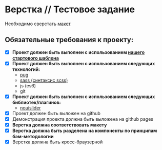 # Верстка // Тестовое задание

Необходимо сверстать [макет](https://www.figma.com/file/oade9pxS8wGXjRvJa3pL8H/Untitled?node-id=1-354&t=fGDZJ2QyQDuAHLiN-0)

## Обязательные требования к проекту:

- [x]  **Проект должен быть выполнен с использованием [нашего стартового шаблона](https://github.com/spiks/bitrix-markup-stub)**
- [x]  **Проект должен быть выполнен с использованием следующих технологий:**
    - [pug](https://pugjs.org/api/getting-started.html)
    - [sass (синтаксис scss)](https://sass-lang.com/documentation/)
    - js (es6)
    - git
- [x]  **Проект должен быть выполнен с использованием следующих библиотек/плагинов:**
    - [nouislider](https://refreshless.com/nouislider/)
- [x]  Проект должен быть выложен на github
- [x]  Демонстрация проекта должна быть выложена на github pages
- [x]  **Верстка должна соответствовать макету**
- [x]  **Верстка должна быть разделена на компоненты по принципам бэм-методологии**
- [x]  Верстка должна быть кросс-браузерной